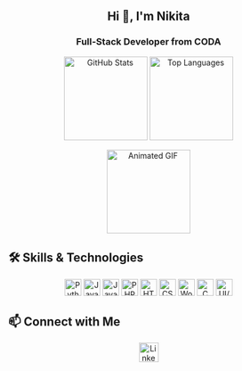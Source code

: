 <h2 align="center">Hi 👋, I'm Nikita</h2>
<h3 align="center">Full-Stack Developer from CODA</h3>

<p align="center">
  <img src="https://github-readme-stats.vercel.app/api?username=NeonSamurai144hz&hide_title=false&hide_rank=false&show_icons=true&include_all_commits=true&count_private=true&disable_animations=false&theme=transparent&locale=en&hide_border=false" alt="GitHub Stats" height="150" />
  <img src="https://github-readme-stats.vercel.app/api/top-langs?username=NeonSamurai144hz&locale=en&hide_title=false&layout=compact&card_width=320&langs_count=5&theme=transparent&hide_border=false" alt="Top Languages" height="150" />
</p>

<p align="center">
  <img src="https://giffiles.alphacoders.com/480/48044.gif" alt="Animated GIF" height="150" />
</p>

## 🛠 Skills & Technologies

<p align="center">
  <img src="https://cdn.jsdelivr.net/gh/devicons/devicon/icons/python/python-original.svg" alt="Python" height="30" />
  <img src="https://cdn.jsdelivr.net/gh/devicons/devicon/icons/java/java-original.svg" alt="Java" height="30" />
  <img src="https://cdn.jsdelivr.net/gh/devicons/devicon/icons/javascript/javascript-original.svg" alt="JavaScript" height="30" />
  <img src="https://cdn.jsdelivr.net/gh/devicons/devicon/icons/php/php-original.svg" alt="PHP" height="30" />
  <img src="https://cdn.jsdelivr.net/gh/devicons/devicon/icons/html5/html5-original.svg" alt="HTML5" height="30" />
  <img src="https://cdn.jsdelivr.net/gh/devicons/devicon/icons/css3/css3-original.svg" alt="CSS3" height="30" />
  <img src="https://cdn.jsdelivr.net/gh/devicons/devicon/icons/wordpress/wordpress-original.svg" alt="WordPress" height="30" />
  <img src="https://cdn.jsdelivr.net/gh/devicons/devicon/icons/c/c-original.svg" alt="C" height="30" />
  <img src="https://cdn.jsdelivr.net/gh/devicons/devicon/icons/figma/figma-original.svg" alt="UI/UX (Figma)" height="30" />
</p>

## 📫 Connect with Me

<p align="center">
  <a href="[https://www.linkedin.com/in/your-linkedin-profile](https://www.linkedin.com/in/nikita-bobeica-498ab5327/)">
    <img src="https://img.shields.io/static/v1?message=LinkedIn&logo=linkedin&label=&color=0077B5&logoColor=white&labelColor=&style=for-the-badge" alt="LinkedIn" height="35" />
  </a>
</p>
